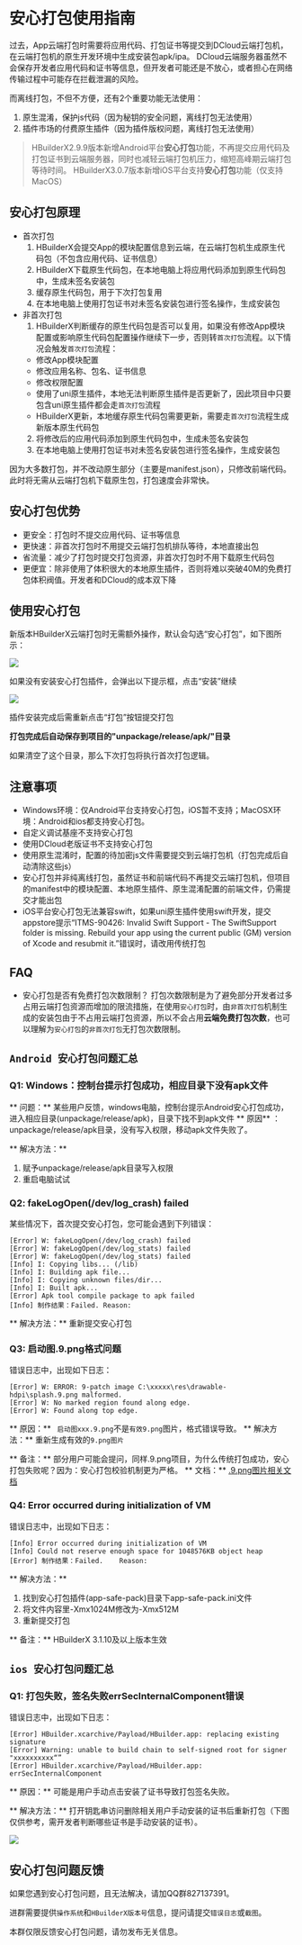 # 安心打包使用指南

<!--
keyword: 安心打包
-->

过去，App云端打包时需要将应用代码、打包证书等提交到DCloud云端打包机，在云端打包机的原生开发环境中生成安装包apk/ipa。
DCloud云端服务器虽然不会保存开发者应用代码和证书等信息，但开发者可能还是不放心，或者担心在网络传输过程中可能存在拦截泄漏的风险。

而离线打包，不但不方便，还有2个重要功能无法使用：
1. 原生混淆，保护js代码（因为秘钥的安全问题，离线打包无法使用）
2. 插件市场的付费原生插件（因为插件版权问题，离线打包无法使用）

> HBuilderX2.9.9版本新增Android平台**安心打包**功能，不再提交应用代码及打包证书到云端服务器，同时也减轻云端打包机压力，缩短高峰期云端打包等待时间。
> HBuilderX3.0.7版本新增iOS平台支持**安心打包**功能（仅支持MacOS）


## 安心打包原理

- 首次打包
  1. HBuilderX会提交App的模块配置信息到云端，在云端打包机生成原生代码包（不包含应用代码、证书信息）
  2. HBuilderX下载原生代码包，在本地电脑上将应用代码添加到原生代码包中，生成未签名安装包
  3. 缓存原生代码包，用于下次打包复用
  4. 在本地电脑上使用打包证书对未签名安装包进行签名操作，生成安装包
- 非首次打包
  1. HBuilderX判断缓存的原生代码包是否可以复用，如果没有修改App模块配置或影响原生代码包配置操作继续下一步，否则转`首次打包`流程。以下情况会触发`首次打包`流程：
	+ 修改App模块配置
	+ 修改应用名称、包名、证书信息
	+ 修改权限配置
    + 使用了uni原生插件，本地无法判断原生插件是否更新了，因此项目中只要包含uni原生插件都会走`首次打包`流程
    + HBuilderX更新，本地缓存原生代码包需要更新，需要走`首次打包`流程生成新版本原生代码包
  2. 将修改后的应用代码添加到原生代码包中，生成未签名安装包
  3. 在本地电脑上使用打包证书对未签名安装包进行签名操作，生成安装包

因为大多数打包，并不改动原生部分（主要是manifest.json），只修改前端代码。此时将无需从云端打包机下载原生包，打包速度会非常快。

## 安心打包优势

- 更安全：打包时不提交应用代码、证书等信息
- 更快速：非首次打包时不用提交云端打包机排队等待，本地直接出包
- 省流量：减少了打包时提交打包资源，非首次打包时不用下载原生代码包
- 更便宜：除非使用了体积很大的本地原生插件，否则将难以突破40M的免费打包体积阀值。开发者和DCloud的成本双下降

## 使用安心打包
新版本HBuilderX云端打包时无需额外操作，默认会勾选“安心打包”，如下图所示：

![](https://hx.dcloud.net.cn/static/snapshots/app/pack/pack_app_safe.png)

如果没有安装安心打包插件，会弹出以下提示框，点击“安装”继续

![](https://hx.dcloud.net.cn/static/snapshots/app/pack/pack_app_safe_box.png)

插件安装完成后需重新点击“打包”按钮提交打包

**打包完成后自动保存到项目的"unpackage/release/apk/"目录**

如果清空了这个目录，那么下次打包将执行首次打包逻辑。

## 注意事项
- Windows环境：仅Android平台支持安心打包，iOS暂不支持；MacOSX环境：Android和ios都支持安心打包。
- 自定义调试基座不支持安心打包
- 使用DCloud老版证书不支持安心打包
- 使用原生混淆时，配置的待加密js文件需要提交到云端打包机（打包完成后自动清除这些js）
- 安心打包并非纯离线打包，虽然证书和前端代码不再提交云端打包机，但项目的manifest中的模块配置、本地原生插件、原生混淆配置的前端文件，仍需提交才能出包
- iOS平台安心打包无法兼容swift，如果uni原生插件使用swift开发，提交appstore提示“ITMS-90426: Invalid Swift Support - The SwiftSupport folder is missing. Rebuild your app using the current public (GM) version of Xcode and resubmit it.”错误时，请改用传统打包

## FAQ
- 安心打包是否有免费打包次数限制？
  打包次数限制是为了避免部分开发者过多占用云端打包资源而增加的限流措施，在使用`安心打包`时，由`非首次打包`机制生成的安装包由于不占用云端打包资源，所以不会占用**云端免费打包次数**，也可以理解为`安心打包`的`非首次打包`无打包次数限制。


## `Android 安心打包问题汇总`

### Q1: Windows：控制台提示打包成功，相应目录下没有apk文件

** 问题：** 某些用户反馈，windows电脑，控制台提示Android安心打包成功，进入相应目录(unpackage/release/apk)，目录下找不到apk文件
** 原因** ：unpackage/release/apk目录，没有写入权限，移动apk文件失败了。

** 解决方法：**
1. 赋予unpackage/release/apk目录写入权限
2. 重启电脑试试

### Q2: fakeLogOpen(/dev/log_crash) failed

某些情况下，首次提交安心打包，您可能会遇到下列错误：
```
[Error] W: fakeLogOpen(/dev/log_crash) failed
[Error] W: fakeLogOpen(/dev/log_stats) failed
[Error] W: fakeLogOpen(/dev/log_stats) failed
[Info] I: Copying libs... (/lib)
[Info] I: Building apk file...
[Info] I: Copying unknown files/dir...
[Info] I: Built apk...
[Error] Apk tool compile package to apk failed
[Info] 制作结果：Failed. Reason:
```

** 解决方法：** 重新提交安心打包

### Q3: 启动图.9.png格式问题

错误日志中，出现如下日志：
```
[Error] W: ERROR: 9-patch image C:\xxxxx\res\drawable-hdpi\splash.9.png malformed.
[Error] W: No marked region found along edge.
[Error] W: Found along top edge.
```

** 原因：**  ` 启动图xxx.9.png`不是`有效9.png`图片，格式错误导致。
** 解决方法：** 重新生成有效的`9.png图片`

** 备注：**  部分用户可能会提问，同样.9.png项目，为什么传统打包成功，安心打包失败呢？因为：安心打包校验机制更为严格。
** 文档：**  [.9.png图片相关文档](https://ask.dcloud.net.cn/article/35527)

### Q4: Error occurred during initialization of VM

错误日志中，出现如下日志：
```
[Info] Error occurred during initialization of VM
[Info] Could not reserve enough space for 1048576KB object heap
[Error] 制作结果：Failed.    Reason:
```
** 解决方法：**
1. 找到安心打包插件(app-safe-pack)目录下app-safe-pack.ini文件
2. 将文件内容里-Xmx1024M修改为-Xmx512M
3. 重新提交打包

** 备注：**  HBuilderX 3.1.10及以上版本生效

## `ios 安心打包问题汇总`

### Q1: 打包失败，签名失败errSecInternalComponent错误

错误日志中，出现如下日志：
```
[Error] HBuilder.xcarchive/Payload/HBuilder.app: replacing existing signature
[Error] Warning: unable to build chain to self-signed root for signer  "xxxxxxxxxx“”
[Error] HBuilder.xcarchive/Payload/HBuilder.app: errSecInternalComponent
```

** 原因：**  可能是用户手动点击安装了证书导致打包签名失败。

** 解决方法：** 打开钥匙串访问删除相关用户手动安装的证书后重新打包（下图仅供参考，需开发者判断哪些证书是手动安装的证书）。

![](https://hx.dcloud.net.cn/static/snapshots/tutorial/iossafepackcertinstall.jpeg)



## 安心打包问题反馈

如果您遇到安心打包问题，且无法解决，请加QQ群827137391。

进群需要提供`操作系统`和`HBuilderX版本号`信息，提问请提交`错误日志`或`截图`。

本群仅限反馈安心打包问题，请勿发布无关信息。
